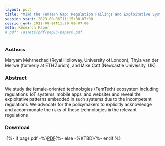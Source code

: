 ```yaml
---
layout: post
title: "Mind the FemTech Gap: Regulation Failings and Exploitative Systems"
session_start: 2023-08-06T11:15:00-07:00
session_end: 2023-08-06T11:30:00-07:00
meta: Research Paper
# pdf: /assets/pdf/pep23-paper6.pdf
---
```


### Authors
Maryam Mehrnezhad (Royal Holloway, University of London), Thyla van der Merwe (formerly at ETH Zurich), and Mike Catt (Newcastle University, UK)

### Abstract
We study the female-oriented technologies (FemTech) ecosystem including regulations, IoT systems, mobile apps, and websites and reveal the exploitative patterns embedded in such systems due to the incompetent regulations. We advocate for the policymakers to explicitly acknowledge and accommodate the risks of these technologies in the relevant regulations.

### Download
&#8203;
{%- if page.pdf -%}<a href="{{ page.pdf }}">PDF</a>{%- else -%}(TBD){%- endif %}